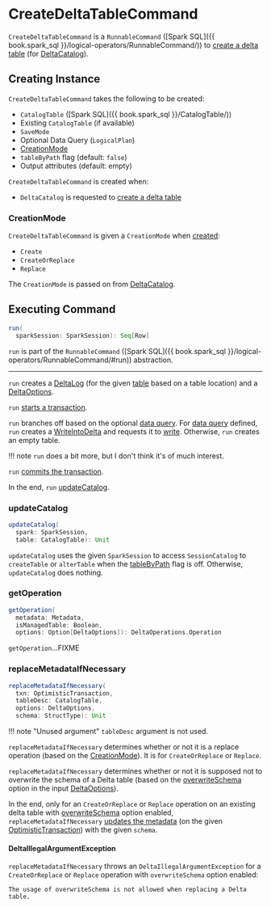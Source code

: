 # CreateDeltaTableCommand

`CreateDeltaTableCommand` is a `RunnableCommand` ([Spark SQL]({{ book.spark_sql }}/logical-operators/RunnableCommand/)) to [create a delta table](#run) (for [DeltaCatalog](../DeltaCatalog.md#createDeltaTable)).

## Creating Instance

`CreateDeltaTableCommand` takes the following to be created:

* <span id="table"> `CatalogTable` ([Spark SQL]({{ book.spark_sql }}/CatalogTable/))
* <span id="existingTableOpt"> Existing `CatalogTable` (if available)
* <span id="mode"> `SaveMode`
* <span id="query"> Optional Data Query (`LogicalPlan`)
* [CreationMode](#operation)
* <span id="tableByPath"> `tableByPath` flag (default: `false`)
* <span id="output"> Output attributes (default: empty)

`CreateDeltaTableCommand` is created when:

* `DeltaCatalog` is requested to [create a delta table](../DeltaCatalog.md#createDeltaTable)

### <span id="operation"> CreationMode

`CreateDeltaTableCommand` is given a `CreationMode` when [created](#creating-instance):

* `Create`
* `CreateOrReplace`
* `Replace`

The `CreationMode` is passed on from [DeltaCatalog](../DeltaCatalog.md#createDeltaTable).

## <span id="run"> Executing Command

```scala
run(
  sparkSession: SparkSession): Seq[Row]
```

`run` is part of the `RunnableCommand` ([Spark SQL]({{ book.spark_sql }}/logical-operators/RunnableCommand/#run)) abstraction.

---

`run` creates a [DeltaLog](../DeltaLog.md#forTable) (for the given [table](#table) based on a table location) and a [DeltaOptions](../DeltaOptions.md).

`run` [starts a transaction](../DeltaLog.md#startTransaction).

`run` branches off based on the optional [data query](#query). For [data query](#query) defined, `run` creates a [WriteIntoDelta](WriteIntoDelta.md) and requests it to [write](WriteIntoDelta.md#write). Otherwise, `run` creates an empty table.

!!! note
    `run` does a bit more, but I don't think it's of much interest.

`run` [commits the transaction](../DeltaLog.md#commit).

In the end, `run` [updateCatalog](#updateCatalog).

### <span id="updateCatalog"> updateCatalog

```scala
updateCatalog(
  spark: SparkSession,
  table: CatalogTable): Unit
```

`updateCatalog` uses the given `SparkSession` to access `SessionCatalog` to `createTable` or `alterTable` when the [tableByPath](#tableByPath) flag is off. Otherwise, `updateCatalog` does nothing.

### <span id="getOperation"> getOperation

```scala
getOperation(
  metadata: Metadata,
  isManagedTable: Boolean,
  options: Option[DeltaOptions]): DeltaOperations.Operation
```

`getOperation`...FIXME

### <span id="replaceMetadataIfNecessary"> replaceMetadataIfNecessary

```scala
replaceMetadataIfNecessary(
  txn: OptimisticTransaction,
  tableDesc: CatalogTable,
  options: DeltaOptions,
  schema: StructType): Unit
```

!!! note "Unused argument"
    `tableDesc` argument is not used.

`replaceMetadataIfNecessary` determines whether or not it is a replace operation (based on the [CreationMode](#operation)). It is for `CreateOrReplace` or `Replace`.

`replaceMetadataIfNecessary` determines whether or not it is supposed not to overwrite the schema of a Delta table (based on the [overwriteSchema](../DeltaWriteOptionsImpl.md#canOverwriteSchema) option in the input [DeltaOptions](../DeltaOptions.md)).

In the end, only for an `CreateOrReplace` or `Replace` operation on an existing delta table with [overwriteSchema](../DeltaWriteOptionsImpl.md#canOverwriteSchema) option enabled, `replaceMetadataIfNecessary` [updates the metadata](../OptimisticTransactionImpl.md#updateMetadataForNewTable) (on the given [OptimisticTransaction](../OptimisticTransaction.md)) with the given `schema`.

#### <span id="replaceMetadataIfNecessary-DeltaIllegalArgumentException"> DeltaIllegalArgumentException

`replaceMetadataIfNecessary` throws an `DeltaIllegalArgumentException` for a `CreateOrReplace` or `Replace` operation with `overwriteSchema` option enabled:

```text
The usage of overwriteSchema is not allowed when replacing a Delta table.
```
